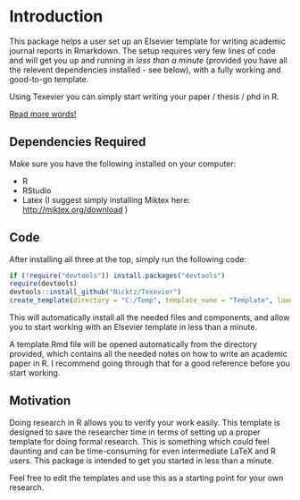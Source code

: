 Introduction
============

This package helps a user set up an Elsevier template for writing academic journal reports in Rmarkdown. The setup requires very few lines of code and will get you up and running in *less than a minute* (provided you have all the relevent dependencies installed - see below), with a fully working and good-to-go template.

Using Texevier you can simply start writing your paper / thesis / phd in R.

[Read more words!](ScreenShot/ScreenShot.JPG)

Dependencies Required
---------------------

Make sure you have the following installed on your computer:

-   R
-   RStudio
-   Latex (I suggest simply installing Miktex here: <http://miktex.org/download> )

Code
----

After installing all three at the top, simply run the following code:

``` r
if (!require("devtools")) install.packages("devtools")
require(devtools)
devtools::install_github("Nicktz/Texevier")
create_template(directory = "C:/Temp", template_name = "Template", launch_template = TRUE)
```

This will automatically install all the needed files and components, and allow you to start working with an Elsevier template in less than a minute.

A template.Rmd file will be opened automatically from the directory provided, which contains all the needed notes on how to write an academic paper in R. I recommend going through that for a good reference before you start working.

Motivation
----------

Doing research in R allows you to verify your work easily. This template is designed to save the researcher time in terms of setting up a proper template for doing formal research. This is something which could feel daunting and can be time-consuming for even intermediate LaTeX and R users. This package is intended to get you started in less than a minute.

Feel free to edit the templates and use this as a starting point for your own research.
